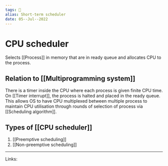 ```yaml
---
tags: 🌱
alias: Short-term scheduler
date: 05--Jul--2022
---
```


# CPU scheduler

Selects [[Process]] in memory that are in ready queue and allocates CPU to the process.

## Relation to [[Multiprogramming system]]
There is a timer inside the CPU where each process is given finite CPU time. On [[Timer interrupt]], the process is halted and placed in the ready queue. This allows OS to have CPU multiplexed between multiple process to maintain CPU utilisation through rounds of selection of process via [[Scheduling algorithm]].

## Types of [[CPU scheduler]]
1. [[Preemptive scheduling]]
2. [[Non-preemptive scheduling]]

---
Links: 